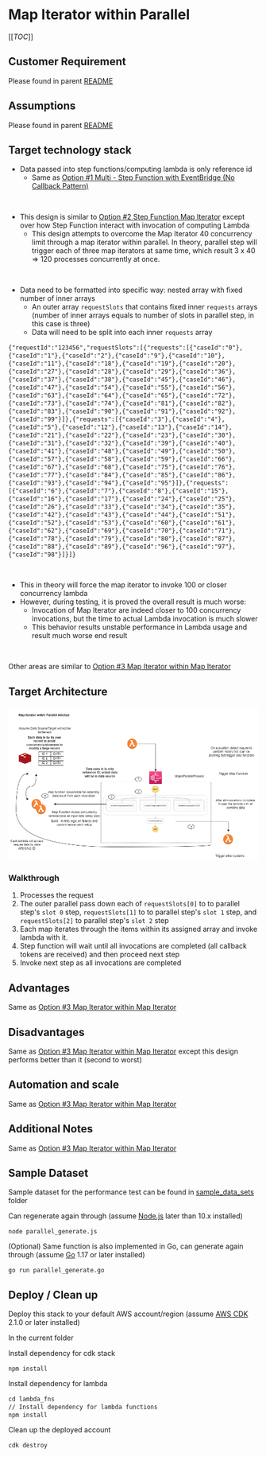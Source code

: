 # Map Iterator within Parallel

[[_TOC_]]

## Customer Requirement
Please found in parent [README](../README.md)


## Assumptions
Please found in parent [README](../README.md)


## Target technology stack  
- Data passed into step functions/computing lambda is only reference id
    - Same as [Option #1 Multi - Step Function with EventBridge (No Callback Pattern)](../multi-step-functions-eventbridge)
<br>

- This design is similar to [Option #2 Step Function Map Iterator](../step-function-map-iterator) except over how Step Function interact with invocation of computing Lambda
    - This design attempts to overcome the Map Iterator 40 concurrency limit through a map iterator within parallel. In theory, parallel step will trigger each of three map iterators at same time, which result 3 x 40 => 120 processes concurrently at once.
<br>

- Data need to be formatted into specific way: nested array with fixed number of inner arrays
    - An outer array `requestSlots` that contains fixed inner `requests` arrays (number of inner arrays equals to number of slots in parallel step, in this case is three)
    - Data will need to be split into each inner `requests` array
```
{"requestId":"123456","requestSlots":[{"requests":[{"caseId":"0"},{"caseId":"1"},{"caseId":"2"},{"caseId":"9"},{"caseId":"10"},{"caseId":"11"},{"caseId":"18"},{"caseId":"19"},{"caseId":"20"},{"caseId":"27"},{"caseId":"28"},{"caseId":"29"},{"caseId":"36"},{"caseId":"37"},{"caseId":"38"},{"caseId":"45"},{"caseId":"46"},{"caseId":"47"},{"caseId":"54"},{"caseId":"55"},{"caseId":"56"},{"caseId":"63"},{"caseId":"64"},{"caseId":"65"},{"caseId":"72"},{"caseId":"73"},{"caseId":"74"},{"caseId":"81"},{"caseId":"82"},{"caseId":"83"},{"caseId":"90"},{"caseId":"91"},{"caseId":"92"},{"caseId":"99"}]},{"requests":[{"caseId":"3"},{"caseId":"4"},{"caseId":"5"},{"caseId":"12"},{"caseId":"13"},{"caseId":"14"},{"caseId":"21"},{"caseId":"22"},{"caseId":"23"},{"caseId":"30"},{"caseId":"31"},{"caseId":"32"},{"caseId":"39"},{"caseId":"40"},{"caseId":"41"},{"caseId":"48"},{"caseId":"49"},{"caseId":"50"},{"caseId":"57"},{"caseId":"58"},{"caseId":"59"},{"caseId":"66"},{"caseId":"67"},{"caseId":"68"},{"caseId":"75"},{"caseId":"76"},{"caseId":"77"},{"caseId":"84"},{"caseId":"85"},{"caseId":"86"},{"caseId":"93"},{"caseId":"94"},{"caseId":"95"}]},{"requests":[{"caseId":"6"},{"caseId":"7"},{"caseId":"8"},{"caseId":"15"},{"caseId":"16"},{"caseId":"17"},{"caseId":"24"},{"caseId":"25"},{"caseId":"26"},{"caseId":"33"},{"caseId":"34"},{"caseId":"35"},{"caseId":"42"},{"caseId":"43"},{"caseId":"44"},{"caseId":"51"},{"caseId":"52"},{"caseId":"53"},{"caseId":"60"},{"caseId":"61"},{"caseId":"62"},{"caseId":"69"},{"caseId":"70"},{"caseId":"71"},{"caseId":"78"},{"caseId":"79"},{"caseId":"80"},{"caseId":"87"},{"caseId":"88"},{"caseId":"89"},{"caseId":"96"},{"caseId":"97"},{"caseId":"98"}]}]}
```
<br>

- This in theory will force the map iterator to invoke 100 or closer concurrency lambda
- However, during testing, it is proved the overall result is much worse:
    - Invocation of Map Iterator are indeed closer to 100 concurrency invocations, but the time to actual Lambda invocation is much slower
    - This behavior results unstable performance in Lambda usage and result much worse end result
<br>

Other areas are similar to [Option #3 Map Iterator within Map Iterator](step-function-map-in-map)


## Target Architecture
![architecture](images/map_iterators_within_parallel_attempt.drawio.png)

### Walkthrough
1. Processes the request 
2. The outer parallel pass down each of `requestSlots[0]` to to parallel step's `slot 0` step, `requestSlots[1]` to to parallel step's `slot 1` step, and `requestSlots[2]` to parallel step's `slot 2` step
3. Each map iterates through the items within its assigned array and invoke lambda with it.
4. Step function will wait until all invocations are completed (all callback tokens are received) and then proceed next step
5. Invoke next step as all invocations are completed

## Advantages
Same as [Option #3 Map Iterator within Map Iterator](step-function-map-in-map)


## Disadvantages
Same as [Option #3 Map Iterator within Map Iterator](step-function-map-in-map) except this design performs better than it (second to worst)


## Automation and scale
Same as [Option #3 Map Iterator within Map Iterator](step-function-map-in-map)


## Additional Notes
Same as [Option #3 Map Iterator within Map Iterator](step-function-map-in-map)


## Sample Dataset
Sample dataset for the performance test can be found in [sample_data_sets](sample_data_sets) folder

Can regenerate again through (assume [Node.js](https://nodejs.org/en/) later than 10.x installed)
```
node parallel_generate.js
```

(Optional) Same function is also implemented in Go, can generate again through (assume [Go](https://go.dev/) 1.17 or later installed)
```
go run parallel_generate.go
```


## Deploy / Clean up
Deploy this stack to your default AWS account/region (assume [AWS CDK](https://aws.amazon.com/cdk/) 2.1.0 or later installed)

In the current folder

Install dependency for cdk stack
```
npm install
```

Install dependency for lambda
```
cd lambda_fns
// Install dependency for lambda functions
npm install
```

Clean up the deployed account   
```
cdk destroy
```     
